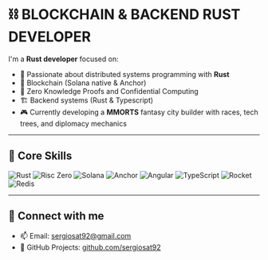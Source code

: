 # ⛓️ BLOCKCHAIN & BACKEND RUST DEVELOPER

I'm a **Rust developer** focused on:

- 🦀 Passionate about distributed systems programming with **Rust**
- 🧠 Blockchain (Solana native & Anchor)
- 🔐 Zero Knowledge Proofs and Confidential Computing
- 🏗️ Backend systems (Rust & Typescript)
- 🎮 Currently developing a **MMORTS** fantasy city builder with races, tech trees, and diplomacy mechanics

---

## 🧠 Core Skills

![Rust](https://img.shields.io/badge/Rust-000000?style=flat&logo=rust&logoColor=white)
![Risc Zero](https://img.shields.io/badge/RiscZero-222222?style=flat&logo=data:image/svg+xml;base64,...)
![Solana](https://img.shields.io/badge/Solana-000000?style=flat&logo=solana&logoColor=00FFA3)
![Anchor](https://img.shields.io/badge/Anchor-000000?style=flat&logo=anchor&logoColor=purple)
![Angular](https://img.shields.io/badge/Angular-DD0031?style=flat&logo=angular&logoColor=white)
![TypeScript](https://img.shields.io/badge/TypeScript-3178C6?style=flat&logo=typescript&logoColor=white)
![Rocket](https://img.shields.io/badge/Rocket-000000?style=flat&logo=rocket&logoColor=white)
![Redis](https://img.shields.io/badge/Redis-DC382D?style=flat&logo=redis&logoColor=white)

---

## 🔗 Connect with me
- 📫 Email: sergiosat92@gmail.com
- 🧰 GitHub Projects: [github.com/sergiosat92](https://github.com/sergiosat92)
